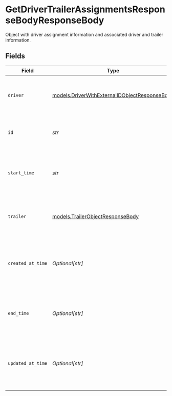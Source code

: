 # GetDriverTrailerAssignmentsResponseBodyResponseBody

Object with driver assignment information and associated driver and trailer information.


## Fields

| Field                                                                                                | Type                                                                                                 | Required                                                                                             | Description                                                                                          | Example                                                                                              |
| ---------------------------------------------------------------------------------------------------- | ---------------------------------------------------------------------------------------------------- | ---------------------------------------------------------------------------------------------------- | ---------------------------------------------------------------------------------------------------- | ---------------------------------------------------------------------------------------------------- |
| `driver`                                                                                             | [models.DriverWithExternalIDObjectResponseBody](../models/driverwithexternalidobjectresponsebody.md) | :heavy_check_mark:                                                                                   | A driver object with an id and map of external ids.                                                  |                                                                                                      |
| `id`                                                                                                 | *str*                                                                                                | :heavy_check_mark:                                                                                   | Samsara ID of the driver trailer assignment.                                                         | 08b3aeada5f4ab3010c0b4efa28d2d1890dbf8d48d2d6                                                        |
| `start_time`                                                                                         | *str*                                                                                                | :heavy_check_mark:                                                                                   | Time when the driver trailer assignment starts, in RFC 3339 format.                                  | 2019-06-13T19:08:25Z                                                                                 |
| `trailer`                                                                                            | [models.TrailerObjectResponseBody](../models/trailerobjectresponsebody.md)                           | :heavy_check_mark:                                                                                   | A trailer asset object associate with the assigment.                                                 |                                                                                                      |
| `created_at_time`                                                                                    | *Optional[str]*                                                                                      | :heavy_minus_sign:                                                                                   | Time when the driver trailer assignment was created, in RFC 3339 format.                             | 2019-06-13T19:08:25Z                                                                                 |
| `end_time`                                                                                           | *Optional[str]*                                                                                      | :heavy_minus_sign:                                                                                   | Time when the driver trailer assignment will end, in RFC 3339 format.                                | 2019-06-13T20:10:25Z                                                                                 |
| `updated_at_time`                                                                                    | *Optional[str]*                                                                                      | :heavy_minus_sign:                                                                                   | Time when the driver trailer assignment was last updated, in RFC 3339 format.                        | 2019-06-13T19:10:25Z                                                                                 |